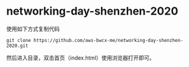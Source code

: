 # networking-day-shenzhen-2020



使用如下方式复制代码
```
git clone https://github.com/aws-bwcx-me/networking-day-shenzhen-2020.git
```

然后进入目录，双击首页（index.html）使用浏览器打开即可。


